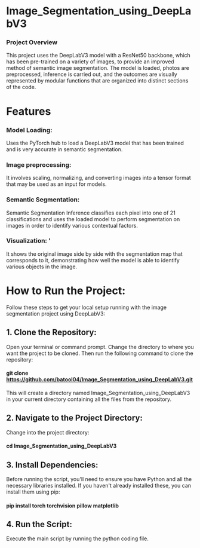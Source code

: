 # Image_Segmentation_using_DeepLabV3
### Project Overview
This project uses the DeepLabV3 model with a ResNet50 backbone, which has been pre-trained on a variety of images, to provide an improved method of semantic image segmentation. The model is loaded, photos are preprocessed, inference is carried out, and the outcomes are visually represented by modular functions that are organized into distinct sections of the code. 
# Features
### Model Loading: 
Uses the PyTorch hub to load a DeepLabV3 model that has been trained and is very accurate in semantic segmentation. 
### Image preprocessing:
It involves scaling, normalizing, and converting images into a tensor format that may be used as an input for models.
### Semantic Segmentation:
Semantic Segmentation Inference classifies each pixel into one of 21 classifications and uses the loaded model to perform segmentation on images in order to identify various contextual factors.
### Visualization: '
It shows the original image side by side with the segmentation map that corresponds to it, demonstrating how well the model is able to identify various objects in the image.

# How to Run the Project:
Follow these steps to get your local setup running with the image segmentation project using DeepLabV3:

## 1. Clone the Repository:
Open your terminal or command prompt. Change the directory to where you want the project to be cloned. Then run the following command to clone the repository:

#### git clone https://github.com/batool04/Image_Segmentation_using_DeepLabV3.git
This will create a directory named Image_Segmentation_using_DeepLabV3 in your current directory containing all the files from the repository.

## 2. Navigate to the Project Directory:
Change into the project directory:
#### cd Image_Segmentation_using_DeepLabV3

## 3. Install Dependencies:
Before running the script, you'll need to ensure you have Python and all the necessary libraries installed. If you haven't already installed these, you can install them using pip:
#### pip install torch torchvision pillow matplotlib

## 4. Run the Script:
Execute the main script by running the python coding file.

